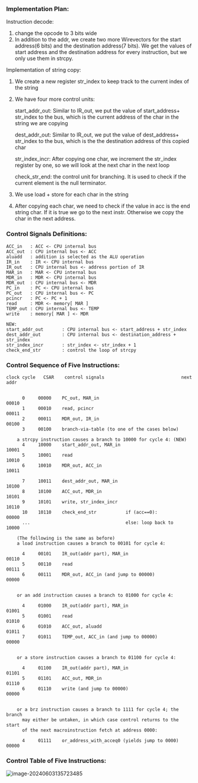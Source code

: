 

### Implementation Plan:

Instruction decode:

1. change the opcode to 3 bits wide
2. In addition to the addr, we create two more Wirevectors for the start address(6 bits) and the destination address(7 bits). We get the values of start address and the destination address for every instruction, but we only use them in strcpy.

Implementation of string copy:

1. We create a new register str_index to keep track to the current index of the string

1. We have four more control units: 

   start_addr_out: Similar to IR_out, we put the value of start_address+ str_index to the bus, which is the current address of the char in the string we are copying

   dest_addr_out:  Similar to IR_out, we put the value of dest_address+ str_index to the bus, which is the the destination address of this copied char

   str_index_incr: After copying one char, we increment the str_index register by one, so we will look at the next char in the next loop

   check_str_end: the control unit for branching. It is used to check if the current element is the null terminator.

2. We use load + store for each char in the string
3. After copying each char, we need to check if the value in acc is the end string char. If it is true we go to the next instr. Otherwise we copy the char in the next address.





### Control Signals Definitions:

```
ACC_in   : ACC <- CPU internal bus
ACC_out  : CPU internal bus <- ACC
aluadd   : addition is selected as the ALU operation
IR_in    : IR <- CPU internal bus
IR_out   : CPU internal bus <- address portion of IR
MAR_in   : MAR <- CPU internal bus
MDR_in   : MDR <- CPU internal bus
MDR_out  : CPU internal bus <- MDR
PC_in    : PC <- CPU internal bus
PC_out   : CPU internal bus <- PC
pcincr   : PC <- PC + 1
read     : MDR <- memory[ MAR ]
TEMP_out : CPU internal bus <- TEMP
write    : memory[ MAR ] <- MDR

NEW:
start_addr_out       : CPU internal bus <- start_address + str_index
dest_addr_out        : CPU internal bus <- destination_address + str_index
str_index_incr       : str_index <- str_index + 1
check_end_str        : control the loop of strcpy
```

### Control Sequence of Five Instructions:



```
clock cycle   CSAR    control signals                             next addr
	

	  0     00000    PC_out, MAR_in                                00010
	  1     00010 	 read, pcincr                                  00011
	  2     00011    MDR_out, IR_in                                00100
	  3     00100    branch-via-table (to one of the cases below)  
	  
	a strcpy instruction causes a branch to 10000 for cycle 4: (NEW)
	  4     10000    start_addr_out, MAR_in                        10001
	  5     10001    read                                          10010
	  6     10010    MDR_out, ACC_in                               10011 
      
      7     10011    dest_addr_out, MAR_in                         10100
      8     10100    ACC_out, MDR_in                               10101
      9     10101    write, str_index_incr                         10110
      10    10110    check_end_str           if (acc==0):          00000
      ...                                    else: loop back to    10000  
	
	(The following is the same as before)
	a load instruction causes a branch to 00101 for cycle 4:

	  4     00101    IR_out(addr part), MAR_in                     00110
	  5     00110    read                                          00111
	  6     00111    MDR_out, ACC_in (and jump to 00000)           00000


	or an add instruction causes a branch to 01000 for cycle 4:

	  4     01000    IR_out(addr part), MAR_in                     01001
	  5     01001    read                                          01010
	  6     01010    ACC_out, aluadd                               01011
	  7     01011    TEMP_out, ACC_in (and jump to 00000)          00000


	or a store instruction causes a branch to 01100 for cycle 4:

	  4     01100    IR_out(addr part), MAR_in                     01101
	  5     01101    ACC_out, MDR_in                               01110
	  6     01110    write (and jump to 00000)                     00000


	or a brz instruction causes a branch to 1111 for cycle 4; the branch
	  may either be untaken, in which case control returns to the start
	  of the next macroinstruction fetch at address 0000:

	  4     01111    or_address_with_acceq0 (yields jump to 0000)  00000
```



### Control Table of Five Instructions:

![image-20240603135723485](C:\Users\46023\AppData\Roaming\Typora\typora-user-images\image-20240603135723485.png)